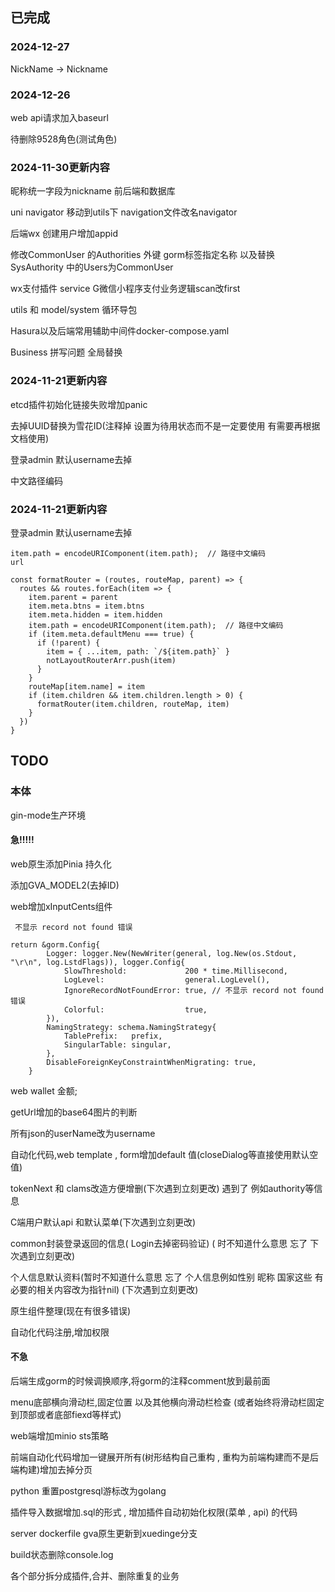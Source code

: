 ## 已完成

###  2024-12-27

NickName -> Nickname

### 2024-12-26

web  api请求加入baseurl

待删除9528角色(测试角色)

### 2024-11-30更新内容

昵称统一字段为nickname 前后端和数据库

uni navigator 移动到utils下  navigation文件改名navigator

后端wx 创建用户增加appid

修改CommonUser 的Authorities 外键 gorm标签指定名称  以及替换SysAuthority 中的Users为CommonUser

wx支付插件 service G微信小程序支付业务逻辑scan改first

utils 和 model/system 循环导包

Hasura以及后端常用辅助中间件docker-compose.yaml

Business 拼写问题 全局替换


### 2024-11-21更新内容

etcd插件初始化链接失败增加panic

去掉UUID替换为雪花ID(注释掉 设置为待用状态而不是一定要使用 有需要再根据文档使用)

登录admin 默认username去掉

中文路径编码

### 2024-11-21更新内容

登录admin 默认username去掉

```
item.path = encodeURIComponent(item.path);  // 路径中文编码
url

const formatRouter = (routes, routeMap, parent) => {
  routes && routes.forEach(item => {
    item.parent = parent
    item.meta.btns = item.btns
    item.meta.hidden = item.hidden
    item.path = encodeURIComponent(item.path);  // 路径中文编码
    if (item.meta.defaultMenu === true) {
      if (!parent) {
        item = { ...item, path: `/${item.path}` }
        notLayoutRouterArr.push(item)
      }
    }
    routeMap[item.name] = item
    if (item.children && item.children.length > 0) {
      formatRouter(item.children, routeMap, item)
    }
  })
}
```


## TODO

### 本体

gin-mode生产环境

#### 急!!!!!

web原生添加Pinia 持久化

添加GVA_MODEL2(去掉ID)

web增加xInputCents组件

```
 不显示 record not found 错误
 
return &gorm.Config{
		Logger: logger.New(NewWriter(general, log.New(os.Stdout, "\r\n", log.LstdFlags)), logger.Config{
			SlowThreshold:             200 * time.Millisecond,
			LogLevel:                  general.LogLevel(),
			IgnoreRecordNotFoundError: true, // 不显示 record not found 错误
			Colorful:                  true,
		}),
		NamingStrategy: schema.NamingStrategy{
			TablePrefix:   prefix,
			SingularTable: singular,
		},
		DisableForeignKeyConstraintWhenMigrating: true,
	}
```

web wallet 金额;

getUrl增加的base64图片的判断

所有json的userName改为username

自动化代码,web template , form增加default 值(closeDialog等直接使用默认空值) 

tokenNext 和 clams改造方便增删(下次遇到立刻更改)  遇到了 例如authority等信息

C端用户默认api 和默认菜单(下次遇到立刻更改)

common封装登录返回的信息( Login去掉密码验证)  ( 时不知道什么意思 忘了 下次遇到立刻更改)

个人信息默认资料(暂时不知道什么意思 忘了  个人信息例如性别 昵称 国家这些 有必要的相关内容改为指针nil) (下次遇到立刻更改)

原生组件整理(现在有很多错误)

自动化代码注册,增加权限

#### 不急

后端生成gorm的时候调换顺序,将gorm的注释comment放到最前面

menu底部横向滑动栏,固定位置 以及其他横向滑动栏检查 (或者始终将滑动栏固定到顶部或者底部fiexd等样式)

web端增加minio  sts策略

前端自动化代码增加一键展开所有(树形结构自己重构 , 重构为前端构建而不是后端构建)增加去掉分页

python 重置postgresql游标改为golang

插件导入数据增加.sql的形式 , 增加插件自动初始化权限(菜单 , api) 的代码

server dockerfile  gva原生更新到xuedinge分支

build状态删除console.log

各个部分拆分成插件,合并、删除重复的业务

